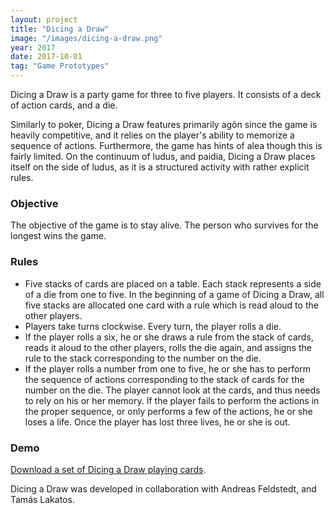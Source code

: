 ```yaml
---
layout: project
title: "Dicing a Draw"
image: "/images/dicing-a-draw.png"
year: 2017
date: 2017-10-01
tag: "Game Prototypes"
---
```


Dicing a Draw is a party game for three to five players. It consists of a deck
of action cards, and a die.

Similarly to poker, Dicing a Draw features primarily agôn since the game is
heavily competitive, and it relies on the player's ability to memorize a
sequence of actions. Furthermore, the game has hints of alea though this is
fairly limited. On the continuum of ludus, and paidia, Dicing a Draw places
itself on the side of ludus, as it is a structured activity with rather explicit
rules.

### Objective
The objective of the game is to stay alive. The person who survives for the
longest wins the game.

### Rules
- Five stacks of cards are placed on a table. Each stack represents a side of a
  die from one to five. In the beginning of a game of Dicing a Draw, all five
  stacks are allocated one card with a rule which is read aloud to the other
  players.
- Players take turns clockwise. Every turn, the player rolls a die.
- If the player rolls a six, he or she draws a rule from the stack of cards,
  reads it aloud to the other players, rolls the die again, and assigns the rule
  to the stack corresponding to the number on the die.
- If the player rolls a number from one to five, he or she has to perform the
  sequence of actions corresponding to the stack of cards for the number on the
  die. The player cannot look at the cards, and thus needs to rely on his or her
  memory. If the player fails to perform the actions in the proper sequence, or
  only performs a few of the actions, he or she loses a life. Once the player
  has lost three lives, he or she is out.

### Demo
[Download a set of Dicing a Draw playing cards](/games/dicing-a-draw/cards.pdf).

Dicing a Draw was developed in collaboration with Andreas Feldstedt, and Tamás
Lakatos.
